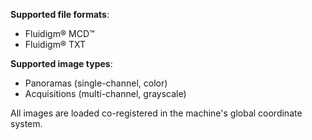 **Supported file formats**:
 - Fluidigm&reg; MCD&trade;
 - Fluidigm&reg; TXT

**Supported image types**:
  - Panoramas (single-channel, color)
  - Acquisitions (multi-channel, grayscale)

All images are loaded co-registered in the machine's global coordinate system.
